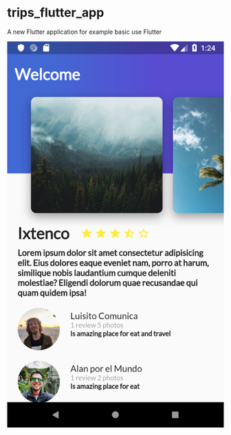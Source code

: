 # trips_flutter_app

A new Flutter application for example basic use Flutter 

![alt text](https://github.com/OpsonDuran/trips_flutter_app/blob/master/ScreenShots/Screenshot_1.png)
